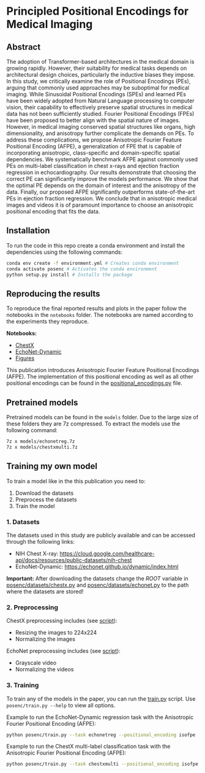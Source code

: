 # Principled Positional Encodings for Medical Imaging

## Abstract
The adoption of Transformer-based architectures in the medical domain is growing rapidly. However, their suitability for medical tasks depends on architectural design choices, particularly the inductive biases they impose. In this study, we critically examine the role of Positional Encodings (PEs), arguing that commonly used approaches may be suboptimal for medical imaging. While Sinusoidal Positional Encodings (SPEs) and learned PEs have been widely adopted from Natural Language processing to computer vision, their capability to effectively preserve spatial structures in medical data has not been sufficiently studied. Fourier Positional Encodings (FPEs) have been proposed to better align with the spatial nature of images. However, in medical imaging conserved spatial structures like organs, high dimensionality, and anisotropy further complicate the demands on PEs.
To address these complications, we propose Anisotropic Fourier Feature Positional Encoding (AFPE), a generalization of FPE that is capable of incorporating anisotropic, class-specific and domain-specific spatial dependencies. We systematically benchmark AFPE against commonly used PEs on multi-label classification in chest x-rays and ejection fraction regression in echocardiography. Our results demonstrate that choosing the correct PE can significantly improve the models performance. We show that the optimal PE depends on the domain of interest and the anisotropy of the data. Finally, our proposed AFPE significantly outperforms state-of-the-art PEs in ejection fraction regression. We conclude that in anisotropic medical images and videos it is of paramount importance to choose an anisotropic positional encoding that fits the data.

## Installation
To run the code in this repo create a conda environment and install the dependencies using the following commands:
```bash
conda env create -f environment.yml # Creates conda environment
conda activate posenc # Activates the conda environment
python setup.py install # Installs the package
```

## Reproducing the results
To reproduce the final reported results and plots in the paper follow the notebooks in the `notebooks` folder. The notebooks are named according to the experiments they reproduce.

**Notebooks:**
- [ChestX](notebooks/ChestX.ipynb)
- [EchoNet-Dynamic](notebooks/EchoNet-Dynamic.ipynb)
- [Figures](notebooks/figures.ipynb)

This publication introduces Anisotropic Fourier Feature Positional Encodings (AFPE). The implementation of this positional encoding as well as all other positional encodings can be found in the [positional_encodings.py](posenc/nets/positional_encodings.py) file.

## Pretrained models
Pretrained models can be found in the `models` folder. Due to the large size of these folders they are 7z compressed. To extract the models use the following command:
```bash
7z x models/echonetreg.7z
7z x models/chestxmulti.7z
```

## Training my own model
To train a model like in the this publication you need to:
1. Download the datasets
2. Preprocess the datasets
3. Train the model

### 1. Datasets

The datasets used in this study are publicly available and can be accessed through the following links: 
- NIH Chest X-ray:  https://cloud.google.com/healthcare-api/docs/resources/public-datasets/nih-chest
- EchoNet-Dynamic:  https://echonet.github.io/dynamic/index.html

**Important:** After downloading the datasets change the *ROOT* variable in [posenc/datasets/chestx.py](posenc/datasets/chestx.py) and [posenc/datasets/echonet.py](posenc/datasets/echonet.py) to the path where the datasets are stored!

### 2. Preprocessing
ChestX preprocessing includes (see [script](posenc/datasets/chestx.py)):
- Resizing the images to 224x224
- Normalizing the images

EchoNet preprocessing includes (see [script](posenc/datasets/echonet.py)):
- Grayscale video
- Normalizing the videos

### 3. Training
To train any of the models in the paper, you can run the [train.py](posenc/train.py) script.
Use ```posenc/train.py --help``` to view all options.

Example to run the EchoNet-Dynamic regression task with the Anisotropic Fourier Positional Encoding (AFPE):
```bash
python posenc/train.py --task echonetreg --positional_encoding isofpe
```

Example to run the ChestX multi-label classification task with the Anisotropic Fourier Positional Encoding (AFPE):
```bash
python posenc/train.py --task chestxmulti --positional_encoding isofpe
```
